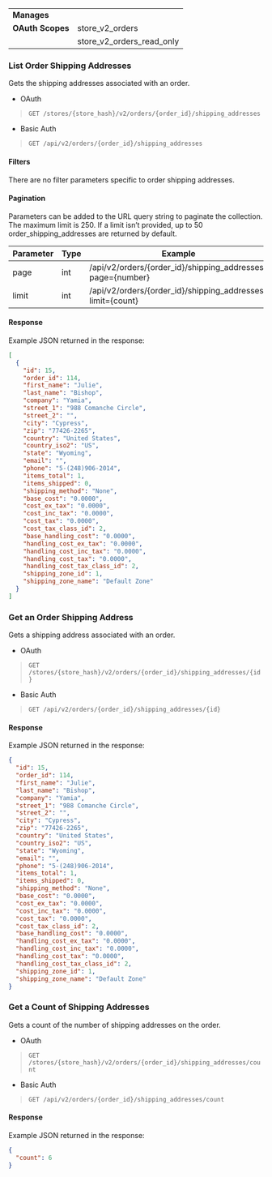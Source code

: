 |||
|---|---|
| **Manages** |
| **OAuth Scopes** | store_v2_orders
||store_v2_orders_read_only

### List Order Shipping Addresses </span>

Gets the shipping addresses associated with an order.

*   OAuth
>`GET /stores/{store_hash}/v2/orders/{order_id}/shipping_addresses`
*   Basic Auth
>`GET /api/v2/orders/{order_id}/shipping_addresses`

#### Filters </span>

There are no filter parameters specific to order shipping addresses.

#### Pagination </span>

Parameters can be added to the URL query string to paginate the collection. The maximum limit is 250. If a limit isn’t provided, up to 50 order_shipping_addresses are returned by default.

| Parameter | Type | Example |
| --- | --- | --- |
| page | int | /api/v2/orders/{order_id}/shipping_addresses?page={number} |
| limit | int | /api/v2/orders/{order_id}/shipping_addresses?limit={count} |

#### <span class="jumptarget"> Response </span>

Example JSON returned in the response:

```json
[
  {
    "id": 15,
    "order_id": 114,
    "first_name": "Julie",
    "last_name": "Bishop",
    "company": "Yamia",
    "street_1": "988 Comanche Circle",
    "street_2": "",
    "city": "Cypress",
    "zip": "77426-2265",
    "country": "United States",
    "country_iso2": "US",
    "state": "Wyoming",
    "email": "",
    "phone": "5-(248)906-2014",
    "items_total": 1,
    "items_shipped": 0,
    "shipping_method": "None",
    "base_cost": "0.0000",
    "cost_ex_tax": "0.0000",
    "cost_inc_tax": "0.0000",
    "cost_tax": "0.0000",
    "cost_tax_class_id": 2,
    "base_handling_cost": "0.0000",
    "handling_cost_ex_tax": "0.0000",
    "handling_cost_inc_tax": "0.0000",
    "handling_cost_tax": "0.0000",
    "handling_cost_tax_class_id": 2,
    "shipping_zone_id": 1,
    "shipping_zone_name": "Default Zone"
  }
]
```

### Get an Order Shipping Address </span>

Gets a shipping address associated with an order.

*   OAuth
>`GET /stores/{store_hash}/v2/orders/{order_id}/shipping_addresses/{id}`
*   Basic Auth
>`GET /api/v2/orders/{order_id}/shipping_addresses/{id}`

#### <span class="jumptarget"> Response </span>

Example JSON returned in the response:

```json
{
  "id": 15,
  "order_id": 114,
  "first_name": "Julie",
  "last_name": "Bishop",
  "company": "Yamia",
  "street_1": "988 Comanche Circle",
  "street_2": "",
  "city": "Cypress",
  "zip": "77426-2265",
  "country": "United States",
  "country_iso2": "US",
  "state": "Wyoming",
  "email": "",
  "phone": "5-(248)906-2014",
  "items_total": 1,
  "items_shipped": 0,
  "shipping_method": "None",
  "base_cost": "0.0000",
  "cost_ex_tax": "0.0000",
  "cost_inc_tax": "0.0000",
  "cost_tax": "0.0000",
  "cost_tax_class_id": 2,
  "base_handling_cost": "0.0000",
  "handling_cost_ex_tax": "0.0000",
  "handling_cost_inc_tax": "0.0000",
  "handling_cost_tax": "0.0000",
  "handling_cost_tax_class_id": 2,
  "shipping_zone_id": 1,
  "shipping_zone_name": "Default Zone"
}
```

### Get a Count of Shipping Addresses </span>

Gets a count of the number of shipping addresses on the order.

*   OAuth
>`GET /stores/{store_hash}/v2/orders/{order_id}/shipping_addresses/count`
*   Basic Auth
>`GET /api/v2/orders/{order_id}/shipping_addresses/count`

#### <span class="jumptarget"> Response </span>

Example JSON returned in the response:

```json
{
  "count": 6
}
```
